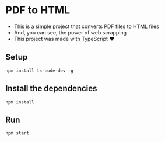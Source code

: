 # PDF to HTML

-   This is a simple project that converts PDF files to HTML files
-   And, you can see, the power of web scrapping
-   This project was made with TypeScript :heart:

## Setup

```
npm install ts-node-dev -g
```

## Install the dependencies

```
npm install
```

## Run

```
npm start
```
